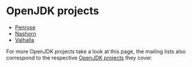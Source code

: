 # OpenJDK projects

* [Penrose](penrose.md)
* [Nashorn](nashorn.md)
* [Valhalla](valhalla.md)

For more OpenJDK projects take a look at this page, the mailing lists also correspond to the respective [OpenJDK projects](http://mail.openjdk.java.net/mailman/listinfo) they cover.